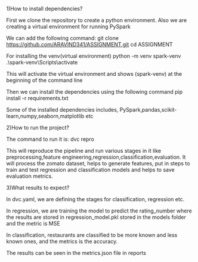 1)How to install dependencies?

First we clone the repository to create a python environment. Also we are creating a virtual environment for running PySpark

We can add the following command:
  git clone https://github.com/ARAVIND341/ASSIGNMENT.git
  cd ASSIGNMENT

For installing the venv(virtual environment)
  python -m venv spark-venv
  .\spark-venv\Scripts\activate

This will activate the virtual environment and shows (spark-venv) at the beginning of the command line

Then we can install the dependencies using the following command
  pip install -r requirements.txt

Some of the installed dependencies includes,
  PySpark,pandas,scikit-learn,numpy,seaborn,matplotlib etc

2)How to run the project?

  The command to run it is:
    dvc repro

  This will reproduce the pipeline and run various stages in it like preprocessing,feature engineering,regression,classification,evaluation.
  It will process the zomato dataset, helps to generate features, put in steps to train and test regression and classification models and helps to save evaluation metrics.

  

3)What results to expect?


  In dvc.yaml, we are defining the stages for classification, regression etc.

  In regression, we are training the model to predict the rating_number where the results are stored in regression_model.pkl stored in the models folder and the metric is MSE

  In classification, restaurants are classified to be more known and less known ones, and the metrics is the accuracy.

  The results can be seen in the metrics.json file in reports
  
  
